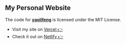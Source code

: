 ## My Personal Website

The code for [**yaolifeng**](https://yaolifeng.vercel.app) is licensed under the MIT License.

- Visit my site on [Vercel 👉](https://yaolifeng.vercel.app)
- Check it out on [Netlify 👉](https://yaolifeng.netlify.app)
